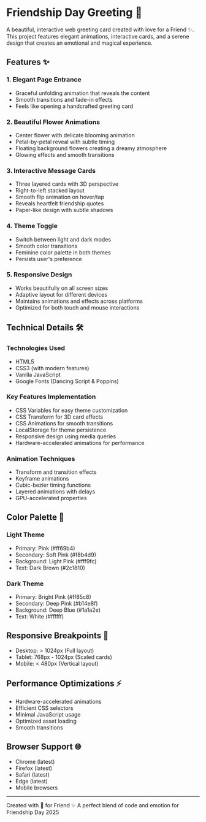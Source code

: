 # Friendship Day Greeting 💝

A beautiful, interactive web greeting card created with love for a Friend ✨. This project features elegant animations, interactive cards, and a serene design that creates an emotional and magical experience.

## Features ✨

### 1. Elegant Page Entrance
- Graceful unfolding animation that reveals the content
- Smooth transitions and fade-in effects
- Feels like opening a handcrafted greeting card

### 2. Beautiful Flower Animations
- Center flower with delicate blooming animation
- Petal-by-petal reveal with subtle timing
- Floating background flowers creating a dreamy atmosphere
- Glowing effects and smooth transitions

### 3. Interactive Message Cards
- Three layered cards with 3D perspective
- Right-to-left stacked layout
- Smooth flip animation on hover/tap
- Reveals heartfelt friendship quotes
- Paper-like design with subtle shadows

### 4. Theme Toggle
- Switch between light and dark modes
- Smooth color transitions
- Feminine color palette in both themes
- Persists user's preference

### 5. Responsive Design
- Works beautifully on all screen sizes
- Adaptive layout for different devices
- Maintains animations and effects across platforms
- Optimized for both touch and mouse interactions

## Technical Details 🛠️

### Technologies Used
- HTML5
- CSS3 (with modern features)
- Vanilla JavaScript
- Google Fonts (Dancing Script & Poppins)

### Key Features Implementation
- CSS Variables for easy theme customization
- CSS Transform for 3D card effects
- CSS Animations for smooth transitions
- LocalStorage for theme persistence
- Responsive design using media queries
- Hardware-accelerated animations for performance

### Animation Techniques
- Transform and transition effects
- Keyframe animations
- Cubic-bezier timing functions
- Layered animations with delays
- GPU-accelerated properties

## Color Palette 🎨

### Light Theme
- Primary: Pink (#ff69b4)
- Secondary: Soft Pink (#f8b4d9)
- Background: Light Pink (#fff9fc)
- Text: Dark Brown (#2c1810)

### Dark Theme
- Primary: Bright Pink (#ff85c8)
- Secondary: Deep Pink (#b14e8f)
- Background: Deep Blue (#1a1a2e)
- Text: White (#ffffff)

## Responsive Breakpoints 📱

- Desktop: > 1024px (Full layout)
- Tablet: 768px - 1024px (Scaled cards)
- Mobile: < 480px (Vertical layout)

## Performance Optimizations ⚡

- Hardware-accelerated animations
- Efficient CSS selectors
- Minimal JavaScript usage
- Optimized asset loading
- Smooth transitions

## Browser Support 🌐

- Chrome (latest)
- Firefox (latest)
- Safari (latest)
- Edge (latest)
- Mobile browsers

---

Created with 💖 for Friend ✨
A perfect blend of code and emotion for Friendship Day 2025